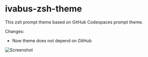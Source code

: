 # ivabus-zsh-theme

This zsh prompt theme based on GitHub Codespaces prompt theme.

Changes:

- Now theme does not depend on GitHub

![Screenshot]()